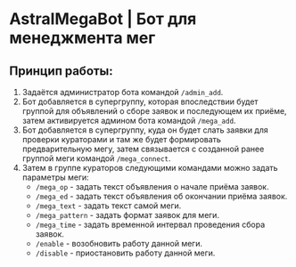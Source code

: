 # AstralMegaBot | Бот для менеджмента мег

## Принцип работы:
1. Задаётся администратор бота командой `/admin_add`.
2. Бот добавляется в супергруппу, которая впоследствии будет группой для объявлений о сборе заявок и последующем их 
приёме, затем активируется админом бота командой `/mega_add`.
3. Бот добавляется в супергруппу, куда он будет слать заявки для проверки кураторами и там же будет формировать 
предварительную мегу, затем связывается с созданной ранее группой меги командой `/mega_connect`.
4. Затем в группе кураторов следующими командами можно задать параметры меги:
   * `/mega_op` - задать текст объявления о начале приёма заявок.
   * `/mega_ed` - задать текст объявления об окончании приёма заявок.
   * `/mega_text` - задать текст самой меги.
   * `/mega_pattern` - задать формат заявок для меги.
   * `/mega_time` - задать временной интервал проведения сбора заявок.
   * `/enable` - возобновить работу данной меги.
   * `/disable` - приостановить работу данной меги.